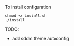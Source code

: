 To install configuration

```
chmod +x install.sh
./install
```

TODO:

-   add sddm theme autoconfig
